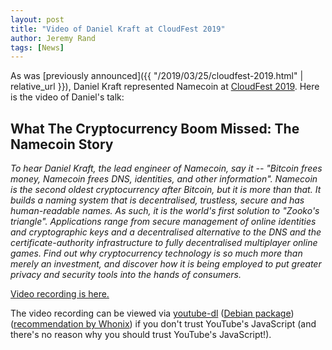 ```yaml
---
layout: post
title: "Video of Daniel Kraft at CloudFest 2019"
author: Jeremy Rand
tags: [News]
---
```


As was [previously announced]({{ "/2019/03/25/cloudfest-2019.html" | relative_url }}), Daniel Kraft represented Namecoin at [CloudFest 2019](https://www.cloudfest.com/agenda).  Here is the video of Daniel's talk:

## What The Cryptocurrency Boom Missed: The Namecoin Story

*To hear Daniel Kraft, the lead engineer of Namecoin, say it -- "Bitcoin frees money, Namecoin frees DNS, identities, and other information". Namecoin is the second oldest cryptocurrency after Bitcoin, but it is more than that. It builds a naming system that is decentralised, trustless, secure and has human-readable names. As such, it is the world's first solution to "Zooko's triangle". Applications range from secure management of online identities and cryptographic keys and a decentralised alternative to the DNS and the certificate-authority infrastructure to fully decentralised multiplayer online games. Find out why cryptocurrency technology is so much more than merely an investment, and discover how it is being employed to put greater privacy and security tools into the hands of consumers.*

[Video recording is here.](https://www.youtube.com/watch?v=qibDWsiwxY0)

The video recording can be viewed via [youtube-dl](https://rg3.github.io/youtube-dl/) ([Debian package](https://packages.debian.org/buster/youtube-dl)) ([recommendation by Whonix](https://forums.whonix.org/t/vlc-apparmor-profile-wip-streaming-documentation-for-whonix-install-youtube-dl-by-default/2918)) if you don't trust YouTube's JavaScript (and there's no reason why you should trust YouTube's JavaScript!).
